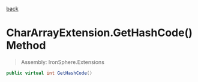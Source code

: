 ﻿

[back](/IronSphere.Extensions/types/CharArrayExtension)

# CharArrayExtension.GetHashCode() Method

> Assembly: IronSphere.Extensions

```csharp
public virtual int GetHashCode()
```



 